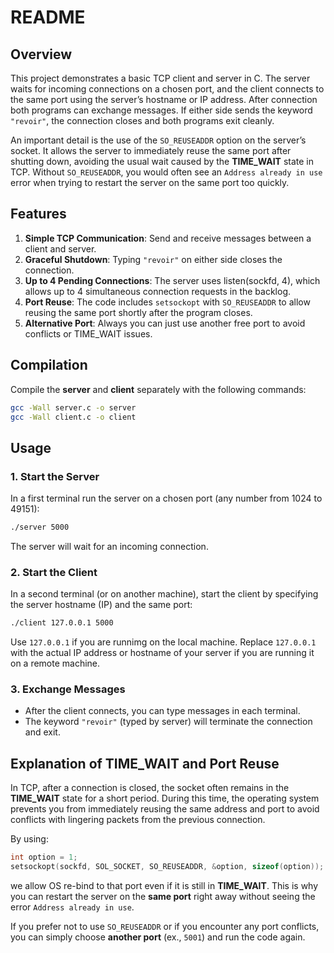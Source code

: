 # README

## Overview
This project demonstrates a basic TCP client and server in C. The server waits for incoming connections on a chosen port, and the client connects to the same port using the server’s hostname or IP address. After connection both programs can exchange messages. If either side sends the keyword `"revoir"`, the connection closes and both programs exit cleanly.

An important detail is the use of the `SO_REUSEADDR` option on the server’s socket. It allows the server to immediately reuse the same port after shutting down, avoiding the usual wait caused by the **TIME_WAIT** state in TCP. Without `SO_REUSEADDR`, you would often see an `Address already in use` error when trying to restart the server on the same port too quickly.

## Features

1. **Simple TCP Communication**: Send and receive messages between a client and server.
2. **Graceful Shutdown**: Typing `"revoir"` on either side closes the connection.
3. **Up to 4 Pending Connections**: The server uses listen(sockfd, 4), which allows up to 4 simultaneous connection requests in the backlog.
4. **Port Reuse**: The code includes `setsockopt` with `SO_REUSEADDR` to allow reusing the same port shortly after the program closes.
5. **Alternative Port**: Always you can just use another free port to avoid conflicts or TIME_WAIT issues.

## Compilation
Compile the **server** and **client** separately with the following commands:

```bash
gcc -Wall server.c -o server
gcc -Wall client.c -o client
```

## Usage

### 1. Start the Server
In a first terminal run the server on a chosen port (any number from 1024 to 49151):
```bash
./server 5000
```
The server will wait for an incoming connection.

### 2. Start the Client
In a second terminal (or on another machine), start the client by specifying the server hostname (IP) and the same port:
```bash
./client 127.0.0.1 5000
```
Use `127.0.0.1` if you are runnimg on the local machine.
Replace `127.0.0.1` with the actual IP address or hostname of your server if you are running it on a remote machine.

### 3. Exchange Messages
- After the client connects, you can type messages in each terminal.  
- The keyword `"revoir"` (typed by server) will terminate the connection and exit.

## Explanation of TIME_WAIT and Port Reuse
In TCP, after a connection is closed, the socket often remains in the **TIME_WAIT** state for a short period. During this time, the operating system prevents you from immediately reusing the same address and port to avoid conflicts with lingering packets from the previous connection.

By using:
```c
int option = 1;
setsockopt(sockfd, SOL_SOCKET, SO_REUSEADDR, &option, sizeof(option));
```
we allow OS re-bind to that port even if it is still in **TIME_WAIT**. This is why you can restart the server on the **same port** right away without seeing the error `Address already in use`.  

If you prefer not to use `SO_REUSEADDR` or if you encounter any port conflicts, you can simply choose **another port** (ex., `5001`) and run the code again.
